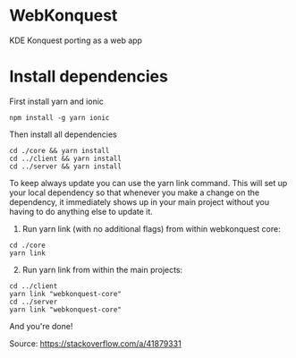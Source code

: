 # WebKonquest
KDE Konquest porting as a web app

# Install dependencies
First install yarn and ionic

```
npm install -g yarn ionic
```

Then install all dependencies
```
cd ./core && yarn install
cd ../client && yarn install
cd ../server && yarn install
```

To keep always update you can use the yarn link command.
This will set up your local dependency so that whenever you make a change on the dependency,
it immediately shows up in your main project without you having to do anything else to update it.

1) Run yarn link (with no additional flags) from within webkonquest core:
```
cd ./core
yarn link
```
2) Run yarn link <name of dependency package> from within the main projects:
```
cd ../client
yarn link "webkonquest-core"
cd ../server
yarn link "webkonquest-core"
```
And you're done!

Source: https://stackoverflow.com/a/41879331
